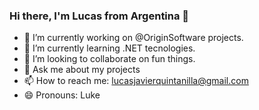 ### Hi there, I'm Lucas from Argentina 👋

<!--
**lucasquintanilla/lucasquintanilla** is a ✨ _special_ ✨ repository because its `README.md` (this file) appears on your GitHub profile.

Here are some ideas to get you started:
-->
- 🔭 I’m currently working on @OriginSoftware projects.
- 🌱 I’m currently learning .NET tecnologies.
- 👯 I’m looking to collaborate on fun things.
- 💬 Ask me about my projects
- 📫 How to reach me: lucasjavierquintanilla@gmail.com
- 😄 Pronouns: Luke


